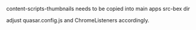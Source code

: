 content-scripts-thumbnails needs to be copied into main apps src-bex dir

adjust quasar.config.js and ChromeListeners accordingly.
